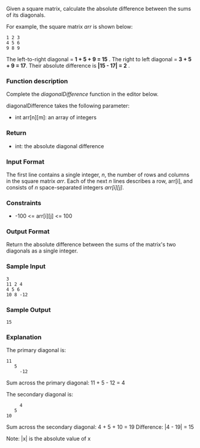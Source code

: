 Given a square matrix, calculate the absolute difference between the sums of its diagonals.

For example, the square matrix *arr* is shown below:
```
1 2 3
4 5 6
9 8 9  
```

The left-to-right diagonal = **1 + 5 + 9 = 15** . The right to left diagonal = **3 + 5 + 9 = 17**. Their absolute difference is **|15 - 17| = 2** .

### Function description

Complete the *diagonalDifference* function in the editor below.

diagonalDifference takes the following parameter:

- int arr[n][m]: an array of integers

### Return

- int: the absolute diagonal difference

### Input Format

The first line contains a single integer, *n*, the number of rows and columns in the square matrix *arr*.
Each of the next *n* lines describes a row, arr[i], and consists of *n* space-separated integers *arr[i][j]*.

### Constraints

- -100 <= arr[i][j] <= 100

### Output Format

Return the absolute difference between the sums of the matrix's two diagonals as a single integer.

### Sample Input
```
3
11 2 4
4 5 6
10 8 -12
```
### Sample Output
```
15
```

### Explanation

The primary diagonal is:
```
11
   5
     -12
```     
Sum across the primary diagonal: 11 + 5 - 12 = 4

The secondary diagonal is:
```
     4
   5
10
```
Sum across the secondary diagonal: 4 + 5 + 10 = 19
Difference: |4 - 19| = 15

Note: |x| is the absolute value of x